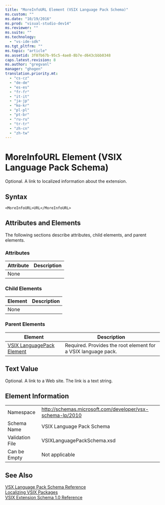 ```yaml
---
title: "MoreInfoURL Element (VSIX Language Pack Schema)"
ms.custom: ""
ms.date: "10/19/2016"
ms.prod: "visual-studio-dev14"
ms.reviewer: ""
ms.suite: ""
ms.technology: 
  - "vs-ide-sdk"
ms.tgt_pltfrm: ""
ms.topic: "article"
ms.assetid: 3f07b67b-95c5-4ae8-8b7e-d643cbbb0348
caps.latest.revision: 8
ms.author: "gregvanl"
manager: "ghogen"
translation.priority.mt: 
  - "cs-cz"
  - "de-de"
  - "es-es"
  - "fr-fr"
  - "it-it"
  - "ja-jp"
  - "ko-kr"
  - "pl-pl"
  - "pt-br"
  - "ru-ru"
  - "tr-tr"
  - "zh-cn"
  - "zh-tw"
---
```

# MoreInfoURL Element (VSIX Language Pack Schema)
Optional. A link to localized information about the extension.  
  
## Syntax  
  
```  
<MoreInfoURL>URL</MoreInfoURL>  
```  
  
## Attributes and Elements  
 The following sections describe attributes, child elements, and parent elements.  
  
### Attributes  
  
|Attribute|Description|  
|---------------|-----------------|  
|None||  
  
### Child Elements  
  
|Element|Description|  
|-------------|-----------------|  
|None||  
  
### Parent Elements  
  
|Element|Description|  
|-------------|-----------------|  
|[VSIX LanguagePack Element](../extensibility/vsixlanguagepack-element--vsix-language-pack-schema-.md)|Required. Provides the root element for a VSIX language pack.|  
  
## Text Value  
 Optional. A link to a Web site. The link is a text string.  
  
## Element Information  
  
|||  
|-|-|  
|Namespace|http://schemas.microsoft.com/developer/vsx-schema-lp/2010|  
|Schema Name|VSIX Language Pack Schema|  
|Validation File|VSIXLanguagePackSchema.xsd|  
|Can be Empty|Not applicable|  
  
## See Also  
 [VSX Language Pack Schema Reference](../extensibility/vsx-language-pack-schema-reference.md)   
 [Localizing VSIX Packages](../extensibility/localizing-vsix-packages.md)   
 [VSIX Extension Schema 1.0 Reference](http://msdn.microsoft.com/en-us/76e410ec-b1fb-4652-ac98-4a4c52e09a2b)